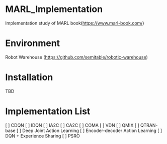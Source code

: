 # MARL_Implementation
Implementation study of MARL book(https://www.marl-book.com/)
# Environment
Robot Warehouse (https://github.com/semitable/robotic-warehouse)
# Installation
TBD
# Implementation List
[ ] CDQN
[ ] IDQN
[ ] IA2C
[ ] CA2C
[ ] COMA
[ ] VDN
[ ] QMIX
[ ] QTRAN-base
[ ] Deep Joint Action Learning
[ ] Encoder-decoder Action Learning
[ ] DQN + Experience Sharing
[ ] PSRO
